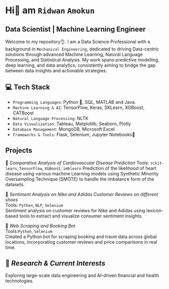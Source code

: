 # Hi👋 am `Ridwan` `Amokun`
## Data Scientist | Machine Learning Engineer 

Welcome to my repository👌. I am a Data Science Professional with a background in `Mechanical Engineering`, dedicated to driving Data-centric solutions through advanced Machine Learning, Natural Language Processing, and Statistical Analysis. My work spans predictive modelling, deep learning, and data analytics, consistently aiming to bridge the gap between data insights and actionable strategies.

## 💻 Tech Stack
- `Programming Languages`: Python 🐍, SQL, MATLAB and Java.<br>
- `Machine Learning & AI`: TensorFlow, Keras, SKLearn, XGBoost, CATBoost<br>
- `Natural Language Processing`: NLTK<br>
- `Data Visualization`: Tableau, Matplotlib, Seaborn, Plotly<br>
- `Database Management`: MongoDB, Microsoft Excel<br>
- `Frameworks & Tools`: Flask, Selenium, Jupyter Notebooks📒

## Projects

📂 *Comparative Analysis of Cardiovascular Disease Prediction*<be>
Tools: `sckit-learn`, `TensorFlow`, `XGBoost`, `imblearn`
Prediction of the likelihood of heart disease using various machine Learning models using Synthetic Minority Oversampling Technique (SMOTE) to handle the imbalance form of the datasets.

📂 *Sentiment Analysis on Nike and Adidas Customer Reviews on different shoes*<br>
Tools: `Python`, `NLP`, `Selenium`<br>
Sentiment analysis on customer reviews for Nike and Adidas  using lexicon-based tools to extract and visualize consumer sentiment insights.

📂 *Web Scraping and Booking Bot*<br>
Tools:`Python`, `Selenium`<br>
Created a Python bot for scraping booking and travel data across global locations, incorporating customer reviews and price comparisons in real time.

## 📌 *Research & Current Interests*<br>
Exploring large-scale data engineering and AI-driven financial and health technologies.
